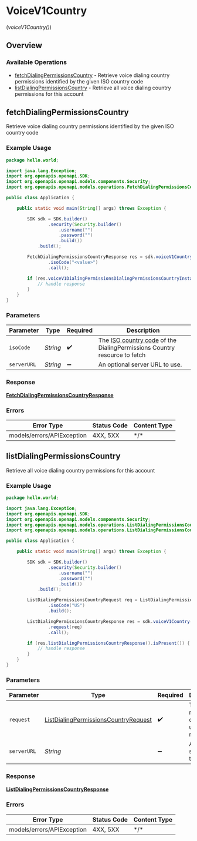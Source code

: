 # VoiceV1Country
(*voiceV1Country()*)

## Overview

### Available Operations

* [fetchDialingPermissionsCountry](#fetchdialingpermissionscountry) - Retrieve voice dialing country permissions identified by the given ISO country code
* [listDialingPermissionsCountry](#listdialingpermissionscountry) - Retrieve all voice dialing country permissions for this account

## fetchDialingPermissionsCountry

Retrieve voice dialing country permissions identified by the given ISO country code

### Example Usage

```java
package hello.world;

import java.lang.Exception;
import org.openapis.openapi.SDK;
import org.openapis.openapi.models.components.Security;
import org.openapis.openapi.models.operations.FetchDialingPermissionsCountryResponse;

public class Application {

    public static void main(String[] args) throws Exception {

        SDK sdk = SDK.builder()
                .security(Security.builder()
                    .username("")
                    .password("")
                    .build())
            .build();

        FetchDialingPermissionsCountryResponse res = sdk.voiceV1Country().fetchDialingPermissionsCountry()
                .isoCode("<value>")
                .call();

        if (res.voiceV1DialingPermissionsDialingPermissionsCountryInstance().isPresent()) {
            // handle response
        }
    }
}
```

### Parameters

| Parameter                                                                                                                    | Type                                                                                                                         | Required                                                                                                                     | Description                                                                                                                  |
| ---------------------------------------------------------------------------------------------------------------------------- | ---------------------------------------------------------------------------------------------------------------------------- | ---------------------------------------------------------------------------------------------------------------------------- | ---------------------------------------------------------------------------------------------------------------------------- |
| `isoCode`                                                                                                                    | *String*                                                                                                                     | :heavy_check_mark:                                                                                                           | The [ISO country code](https://en.wikipedia.org/wiki/ISO_3166-1_alpha-2) of the DialingPermissions Country resource to fetch |
| `serverURL`                                                                                                                  | *String*                                                                                                                     | :heavy_minus_sign:                                                                                                           | An optional server URL to use.                                                                                               |

### Response

**[FetchDialingPermissionsCountryResponse](../../models/operations/FetchDialingPermissionsCountryResponse.md)**

### Errors

| Error Type                 | Status Code                | Content Type               |
| -------------------------- | -------------------------- | -------------------------- |
| models/errors/APIException | 4XX, 5XX                   | \*/\*                      |

## listDialingPermissionsCountry

Retrieve all voice dialing country permissions for this account

### Example Usage

```java
package hello.world;

import java.lang.Exception;
import org.openapis.openapi.SDK;
import org.openapis.openapi.models.components.Security;
import org.openapis.openapi.models.operations.ListDialingPermissionsCountryRequest;
import org.openapis.openapi.models.operations.ListDialingPermissionsCountryResponse;

public class Application {

    public static void main(String[] args) throws Exception {

        SDK sdk = SDK.builder()
                .security(Security.builder()
                    .username("")
                    .password("")
                    .build())
            .build();

        ListDialingPermissionsCountryRequest req = ListDialingPermissionsCountryRequest.builder()
                .isoCode("US")
                .build();

        ListDialingPermissionsCountryResponse res = sdk.voiceV1Country().listDialingPermissionsCountry()
                .request(req)
                .call();

        if (res.listDialingPermissionsCountryResponse().isPresent()) {
            // handle response
        }
    }
}
```

### Parameters

| Parameter                                                                                               | Type                                                                                                    | Required                                                                                                | Description                                                                                             |
| ------------------------------------------------------------------------------------------------------- | ------------------------------------------------------------------------------------------------------- | ------------------------------------------------------------------------------------------------------- | ------------------------------------------------------------------------------------------------------- |
| `request`                                                                                               | [ListDialingPermissionsCountryRequest](../../models/operations/ListDialingPermissionsCountryRequest.md) | :heavy_check_mark:                                                                                      | The request object to use for the request.                                                              |
| `serverURL`                                                                                             | *String*                                                                                                | :heavy_minus_sign:                                                                                      | An optional server URL to use.                                                                          |

### Response

**[ListDialingPermissionsCountryResponse](../../models/operations/ListDialingPermissionsCountryResponse.md)**

### Errors

| Error Type                 | Status Code                | Content Type               |
| -------------------------- | -------------------------- | -------------------------- |
| models/errors/APIException | 4XX, 5XX                   | \*/\*                      |